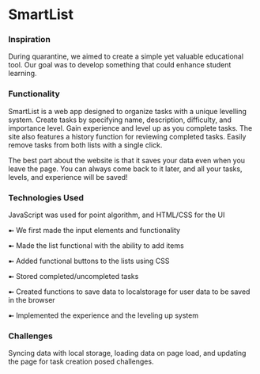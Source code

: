 # SmartList

### Inspiration

During quarantine, we aimed to create a simple yet valuable educational tool. Our goal was to develop something that could enhance student learning. 

### Functionality 

SmartList is a web app designed to organize tasks with a unique levelling system. Create tasks by specifying name, description, difficulty, and importance level. Gain experience and level up as you complete tasks. The site also features a history function for reviewing completed tasks. Easily remove tasks from both lists with a single click.

The best part about the website is that it saves your data even when you leave the page. You can always come back to it later, and all your tasks, levels, and experience will be saved!

### Technologies Used

JavaScript was used for point algorithm, and HTML/CSS for the UI

➼ We first made the input elements and functionality

➼ Made the list functional with the ability to add items

➼ Added functional buttons to the lists using CSS

➼ Stored completed/uncompleted tasks

➼ Created functions to save data to localstorage for user data to be saved in the browser

➼ Implemented the experience and the leveling up system 

### Challenges 

Syncing data with local storage, loading data on page load, and updating the page for task creation posed challenges.
